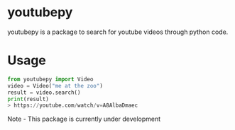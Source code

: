 # youtubepy
youtubepy is a package to search for youtube videos through python code.

# Usage
```python
from youtubepy import Video
video = Video("me at the zoo")
result = video.search()
print(result)
> https://youtube.com/watch/v=A8AlbaDmaec
```

Note - This package is currently under development